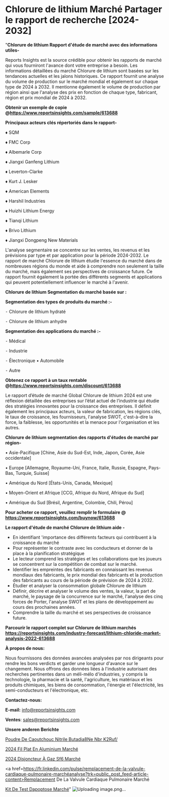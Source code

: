 # Chlorure de lithium Marché Partager le rapport de recherche [2024-2032]

"<strong>Chlorure de lithium Rapport d'étude de marché avec des informations utiles-</strong>

Reports Insights est la source crédible pour obtenir les rapports de marché qui vous fourniront l'avance dont votre entreprise a besoin. Les informations détaillées du marché Chlorure de lithium sont basées sur les tendances actuelles et les jalons historiques. Ce rapport fournit une analyse du volume de production sur le marché mondial et également sur chaque type de 2024 à 2032. Il mentionne également le volume de production par région ainsi que l'analyse des prix en fonction de chaque type, fabricant, région et prix mondial de 2024 à 2032.

<strong><b>Obtenir un exemple de copie @</b></strong><a href=https://www.reportsinsights.com/sample/613688><strong><b>https://www.reportsinsights.com/sample/613688</b></strong></a>

<b>Principaux acteurs clés répertoriés dans le rapport-</b>

<b> </b>♦ SQM

♦ FMC Corp

♦ Albemarle Corp

♦ Jiangxi Ganfeng Lithium

♦ Leverton-Clarke

♦ Kurt J. Lesker

♦ American Elements

♦ Harshil Industries

♦ Huizhi Lithium Energy

♦ Tianqi Lithium

♦ Brivo Lithium

♦ Jiangxi Dongpeng New Materials

L'analyse segmentaire se concentre sur les ventes, les revenus et les prévisions par type et par application pour la période 2024-2032. Le rapport de marché Chlorure de lithium étudie l'essence du marché dans de nombreuses régions du monde et aide à comprendre non seulement la taille du marché, mais également ses perspectives de croissance future. Ce rapport fournit également la portée des différents segments et applications qui peuvent potentiellement influencer le marché à l'avenir.

<strong>Chlorure de lithium Segmentation du marché basée sur :</strong>

<strong>Segmentation des types de produits du marché :-</strong>

⁃ Chlorure de lithium hydraté

⁃ Chlorure de lithium anhydre

<strong>Segmentation des applications du marché :-</strong>

⁃ Médical

⁃ Industrie

⁃ Électronique
• Automobile

⁃ Autre

<strong><b>Obtenez ce rapport à un taux rentable @</b></strong><a href=https://www.reportsinsights.com/discount/613688><strong><b>https://www.reportsinsights.com/discount/613688</b></strong></a>

Le rapport d’étude de marché Global Chlorure de lithium 2024 est une réflexion détaillée des entreprises sur l’état actuel de l’industrie qui étudie des stratégies innovantes pour la croissance des entreprises. Il définit également les principaux acteurs, la valeur de fabrication, les régions clés, le taux de croissance, les fournisseurs, l'analyse SWOT, c'est-à-dire la force, la faiblesse, les opportunités et la menace pour l'organisation et les autres.

<strong>Chlorure de lithium segmentation des rapports d'études de marché par région-</strong>

• Asie-Pacifique [Chine, Asie du Sud-Est, Inde, Japon, Corée, Asie occidentale]

• Europe [Allemagne, Royaume-Uni, France, Italie, Russie, Espagne, Pays-Bas, Turquie, Suisse]

• Amérique du Nord [États-Unis, Canada, Mexique]

• Moyen-Orient et Afrique [CCG, Afrique du Nord, Afrique du Sud]

• Amérique du Sud [Brésil, Argentine, Colombie, Chili, Pérou]

<strong>Pour acheter ce rapport, veuillez remplir le formulaire @   <a href=https://www.reportsinsights.com/buynow/613688>https://www.reportsinsights.com/buynow/613688</a></strong>

<strong>Le rapport d'étude de marché Chlorure de lithium aide -</strong>
<ul>
  <li>En identifiant 'importance des différents facteurs qui contribuent à la croissance du marché</li>
  <li>Pour représenter le contraste avec les conducteurs et donner de la place à la planification stratégique</li>
  <li>Le lecteur comprend les stratégies et les collaborations que les joueurs se concentrent sur la compétition de combat sur le marché.</li>
  <li>Identifier les empreintes des fabricants en connaissant les revenus mondiaux des fabricants, le prix mondial des fabricants et la production des fabricants au cours de la période de prévision de 2024 à 2032.</li>
  <li>Étudier et analyser la consommation globale Chlorure de lithium</li>
  <li>Définir, décrire et analyser le volume des ventes, la valeur, la part de marché, le paysage de la concurrence sur le marché, l'analyse des cinq forces de Porter, l'analyse SWOT et les plans de développement au cours des prochaines années.</li>
  <li>Comprendre la taille du marché et ses perspectives de croissance future.</li>
</ul>

<strong>Parcourir le rapport complet sur Chlorure de lithium marchés <a href=https://reportsinsights.com/industry-forecast/lithium-chloride-market-analysis-2022-613688>https://reportsinsights.com/industry-forecast/lithium-chloride-market-analysis-2022-613688</a></strong>

<strong>À propos de nous:</strong>

Nous fournissons des données avancées analysées par nos dirigeants pour rendre les bons verdicts et garder une longueur d'avance sur le changement. Nous offrons des données liées à l'industrie autorisant des recherches pertinentes dans un méli-mélo d'industries, y compris la technologie, la pharmacie et la santé, l'agriculture, les matériaux et les produits chimiques, les biens de consommation, l'énergie et l'électricité, les semi-conducteurs et l'électronique, etc.

<strong>Contactez-nous:</strong>

<strong>E-mail:</strong> <a href=mailto:info@reportsinsights.com>info@reportsinsights.com</a>

<strong>Ventes</strong>: <a href=mailto:sales@reportsinsights.com>sales@reportsinsights.com</a>

<strong>Unsere anderen Berichte</strong>

<a href=https://www.linkedin.com/pulse/poudre-de-caoutchouc-nitrile-butadi%C3%A8ne-nbr-k2ruf/>Poudre De Caoutchouc Nitrile Butadia8Ne Nbr K2Ruf/</a>

<a href=https://www.linkedin.com/pulse/2024-fil-plat-en-aluminium-march%C3%A9-tendances-v2a2c/>2024 Fil Plat En Aluminium Marché</a>

<a href=https://www.linkedin.com/pulse/2024-disjoncteur-à-gaz-sf6-marché-partager-lanalyse-pg4lc/>2024 Disjoncteur À Gaz Sf6 Marché</a>

<a href=https://fr.linkedin.com/pulse/remplacement-de-la-valvule-cardiaque-pulmonaire-marchéanalyse?trk=public_post_feed-article-content>Remplacement De La Valvule Cardiaque Pulmonaire Marché</a>

<a href=https://www.linkedin.com/pulse/kit-de-test-dapoptose-march%C3%A9-rapport-sc%C3%A9nario-knjrf/>Kit De Test Dapoptose Marché</a>"
![Uploading image.png…]()

